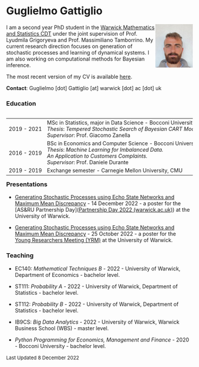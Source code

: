 # Guglielmo Gattiglio



<img style="float: right;width:20%" src="assets/misc/photo_guglielmo.jpg">I am a second year PhD student in the [Warwick Mathematics and Statistics CDT](https://warwick.ac.uk/fac/sci/fromas) under the joint supervision of Prof. Lyudmila Grigoryeva and Prof. Massimiliano Tamborrino. My current research direction focuses on generation of stochastic processes and learning of dynamical systems. I am also working on computational methods for Bayesian inference.

The most recent version of my CV is available [here](https://guglielmogattiglio.github.io/assets/misc/Guglielmo_Gattiglio_CV.pdf).



**Contact**: Guglielmo [dot] Gattiglio [at] warwick [dot] ac [dot] uk



### Education

<div style="float:left;width:100%;"> <table class="table" style="white-space: nowrap;width:100%;">
  <tbody>
    <tr>
      <td>2019 - 2021</td>
      <td>MSc in Statistics, major in Data Science - Bocconi University<br>
        <i>Thesis</i>: <em>Tempered Stochastic Search of Bayesian CART Models.<br>
        </em><i>Supervisor</i>: Prof. Giacomo Zanella</td>
    </tr>
    <tr>
      <td>2016 - 2019</td>
      <td> BSc in Economics and Computer Science - Bocconi University<br>
        <i>Thesis</i>: <em>Machine Learning for Imbalanced Data. <br>An Application to Customers Complaints.<br>
        </em><i>Supervisor</i>: Prof. Daniele Durante</td>
    </tr>
    <tr>
      <td>2019 - 2019</td>
      <td>Exchange semester - Carnegie Mellon University, CMU</td>
    </tr>
  </tbody>
</table>
</div>















### Presentations

- [Generating Stochastic Processes using Echo State Networks and Maximum Mean Discrepancy](assets/misc/Lyudmila_sept_2022.pdf) - 14 December 2022 - a poster for the [AS&RU Partnership Day]([Partnership Day 2022 (warwick.ac.uk)](https://warwick.ac.uk/fac/sci/statistics/asru/registration-page-2022n/))  at the University of Warwick.

- [Generating Stochastic Processes using Echo State Networks and Maximum Mean Discrepancy](assets/misc/Lyudmila_sept_2022.pdf) - 25 October 2022 - a poster for the [Young Researchers Meeting (YRM)](https://warwick.ac.uk/fac/sci/statistics/news/yrm/)  at the University of Warwick.



### Teaching

- EC140: *Mathematical Techniques B* - 2022 - University of Warwick, Department of Economics - bachelor level. 

- ST111: *Probability A* - 2022 - University of Warwick,  Department of Statistics - bachelor level.

-  ST112: *Probability B* - 2022 - University of Warwick,  Department of Statistics - bachelor level.

- IB9CS: *Big Data Analytics* - 2022 - University of Warwick, Warwick Business School (WBS) - master level.

- *Python Programming for Economics, Management and Finance* - 2020 - Bocconi University - bachelor level.







[//]: # (Mathematical Techniques B module leader Alexander Dobson)



<font size="2"> Last Updated 8 December 2022</font>





